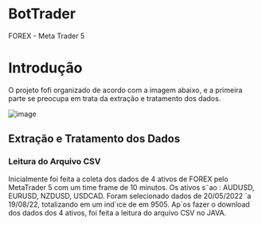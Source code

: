# BotTrader
FOREX - Meta Trader 5

# Introdução
O projeto fofi organizado de acordo com a imagem abaixo, e a primeira parte se preocupa em trata da extração e tratamento dos dados.

![image](https://github.com/WeberSouzaWeb/BotTrader/assets/107212929/3cc69fd7-9124-47f0-b8e6-63b24a524626)

## Extração e Tratamento dos Dados
### Leitura do Arquivo CSV
Inicialmente foi feita a coleta dos dados de 4 ativos de FOREX pelo MetaTrader 5 com um time frame de 10 minutos. Os ativos s˜ao : AUDUSD, EURUSD, NZDUSD, USDCAD. Foram selecionado dados de 20/05/2022 `a 19/08/22, totalizando em um ind´ıce de em 9505. Ap´os
fazer o download dos dados dos 4 ativos, foi feita a leitura do arquivo CSV no JAVA.
